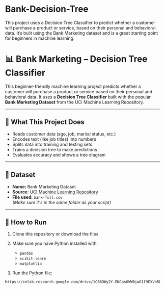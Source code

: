 # Bank-Decision-Tree
This project uses a Decision Tree Classifier to predict whether a customer will purchase a product or service, based on their personal and behavioral data. It’s built using the Bank Marketing dataset and is a great starting point for beginners in machine learning.


# 📊 Bank Marketing – Decision Tree Classifier

This beginner-friendly machine learning project predicts whether a customer will purchase a product or service based on their personal and behavioral data. It uses a **Decision Tree Classifier** built with the popular **Bank Marketing Dataset** from the UCI Machine Learning Repository.

---

## 🧠 What This Project Does

- Reads customer data (age, job, marital status, etc.)
- Encodes text (like job titles) into numbers
- Splits data into training and testing sets
- Trains a decision tree to make predictions
- Evaluates accuracy and shows a tree diagram

---

## 📁 Dataset

- **Name:** Bank Marketing Dataset  
- **Source:** [UCI Machine Learning Repository](https://archive.ics.uci.edu/ml/datasets/Bank+Marketing)
- **File used:** `bank-full.csv`  
  *(Make sure it's in the same folder as your script)*

---

## 🔧 How to Run

1. Clone this repository or download the files
2. Make sure you have Python installed with:
   - `pandas`
   - `scikit-learn`
   - `matplotlib`

3. Run the Python file:

```bash
https://colab.research.google.com/drive/1C663Wy2Y-ENCos0WW0jwG1f9EXVn5FKc?usp=sharing
